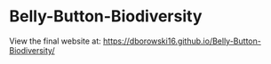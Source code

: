 # Belly-Button-Biodiversity
View the final website at: https://dborowski16.github.io/Belly-Button-Biodiversity/
